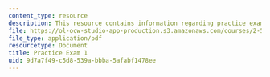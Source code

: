 ```yaml
---
content_type: resource
description: This resource contains information regarding practice exam 1.
file: https://ol-ocw-studio-app-production.s3.amazonaws.com/courses/2-57-nano-to-macro-transport-processes-spring-2012/9d7a7f49c5d8539abbba5afabf1478ee_MIT2_57S12_ex_1_practice.pdf
file_type: application/pdf
resourcetype: Document
title: Practice Exam 1
uid: 9d7a7f49-c5d8-539a-bbba-5afabf1478ee
---
```

